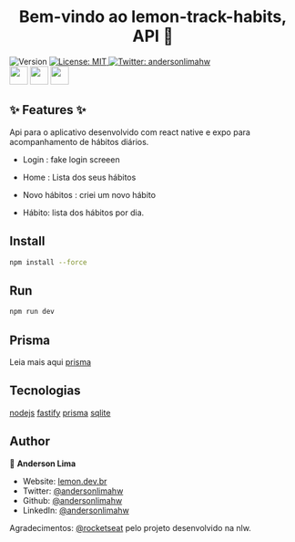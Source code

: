 <h1 align="center">Bem-vindo ao lemon-track-habits, API 🍋</h1>
<p>
  <img alt="Version" src="https://img.shields.io/badge/version-1.0.0-blue.svg?cacheSeconds=2592000" />

  <a href="#" target="_blank">
    <img alt="License: MIT" src="https://img.shields.io/badge/License-MIT-yellow.svg" />
  </a>

  <a href="https://twitter.com/andersonlimahw" target="_blank">
    <img alt="Twitter: andersonlimahw" src="https://img.shields.io/twitter/follow/andersonlimahw.svg?style=social" />
  </a>  
  <br />
 <img
   height="32"
   width="32"
   src="https://cdn.jsdelivr.net/npm/simple-icons@v9/icons/prisma.svg"
 />
 <img
   height="32"
   width="32"
   src="https://cdn.jsdelivr.net/npm/simple-icons@v9/icons/fastify.svg"
 />
 <img
   height="32"
   width="32"
   src="https://cdn.jsdelivr.net/npm/simple-icons@v9/icons/zod.svg"
 />

## ✨ Features ✨

Api para o aplicativo desenvolvido com react native e expo para acompanhamento de hábitos diários.

* Login : fake login screeen
  
* Home : Lista dos seus hábitos

* Novo hábitos : criei um novo hábito

* Hábito: lista dos hábitos por dia.

## Install

```sh
npm install --force
```

## Run

```sh
npm run dev

```

## Prisma

Leia mais aqui
[prisma](./README-PRISMA.MD)

## Tecnologias

[nodejs](https://nodejs.org/en)
[fastify](https://fastify.dev/)
[prisma](https://www.prisma.io/)
[sqlite](https://www.sqlite.org/index.html)

## Author

👤 **Anderson Lima**

* Website: [lemon.dev.br](https://lemon.dev.br)
* Twitter: [@andersonlimahw](https://twitter.com/andersonlimahw)
* Github: [@andersonlimahw](https://github.com/andersonlimahw)
* LinkedIn: [@andersonlimahw](https://linkedin.com/in/andersonlimahw)

Agradecimentos:
[@rocketseat](https://www.rocketseat.com.br/) pelo projeto desenvolvido na nlw.
